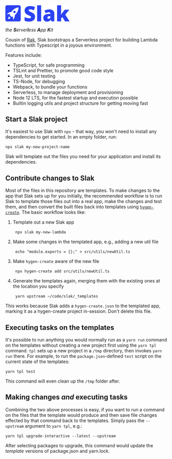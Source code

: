 <img src="https://raw.githubusercontent.com/bjacobel/slak/master/assets/logo.svg?sanitize=true" alt="Slak" width="200px">

_the **S**erver**l**ess **A**pp **K**it_

Cousin of [Rak](https://github.com/bjacobel/rak), Slak bootstraps a Serverless project for building Lambda functions with Typescript in a joyous environment.

Features include:
- TypeScript, for safe programming
- TSLint and Prettier, to promote good code style
- Jest, for unit testing
- TS-Node, for debugging
- Webpack, to bundle your functions
- Serverless, to manage deployment and provisioning
- Node 12 LTS, for the fastest startup and execution possible
- Builtin logging utils and project structure for getting moving fast

## Start a Slak project
It's easiest to use Slak with `npx` - that way, you won't need to install any dependencies to get started. In an empty folder, run:

    npx slak my-new-project-name

Slak will template out the files you need for your application and install its dependencies.

## Contribute changes to Slak
Most of the files in this repository are templates. To make changes to the app that Slak sets up for you initially, the recommended workflow is to run Slak to template those files out into a real app, make the changes and test them, and then convert the built files back into templates using [`hygen-create`](http://www.hygen.io/create). The basic workflow looks like:

1. Template out a new Slak app

        npx slak my-new-lambda

2. Make some changes in the templated app, e.g., adding a new util file

        echo "module.exports = {};" > src/utils/newUtil.ts

3. Make `hygen-create` aware of the new file

        npx hygen-create add src/utils/newUtil.ts

4. Generate the templates again, merging them with the existing ones at the location you specify

        yarn upstream ~/code/slak/_templates

This works because Slak adds a `hygen-create.json` to the templated app, marking it as a hygen-create project in-session. Don't delete this file.

## Executing tasks on the templates
It's possible to run anything you would normally run as a `yarn run` command on the templates without creating a new project first using the `yarn tpl` command. `tpl` sets up a new project in a `/tmp` directory, then invokes `yarn run` there. For example, to run the `package.json`-defined `test` script on the current state of the templates:

    yarn tpl test

This command will even clean up the `/tmp` folder after.

## Making changes _and_ executing tasks
Combining the two above processes is easy, if you want to run a command on the files that the template would produce and then save file changes effected by that command back to the templates. Simply pass the `--upstream` argument to `yarn tpl`, e.g.:

    yarn tpl upgrade-interactive --latest --upstream

After selecting packages to upgrade, this command would update the _template_ versions of package.json and yarn.lock.
